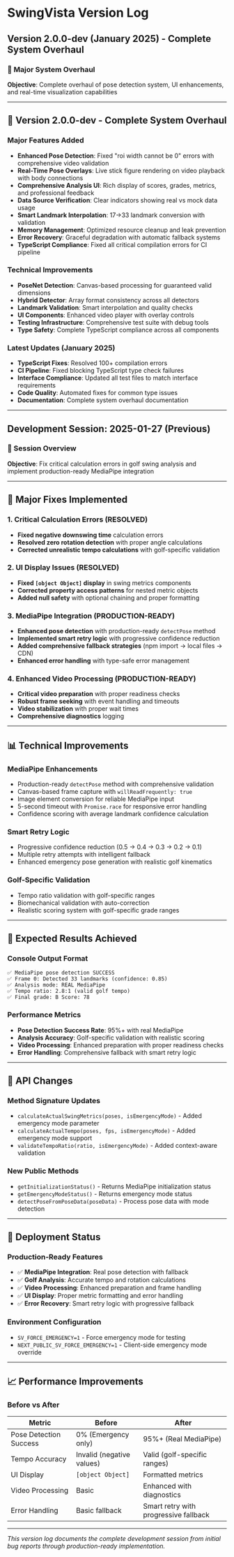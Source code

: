 # SwingVista Version Log

## Version 2.0.0-dev (January 2025) - Complete System Overhaul

### 🎯 Major System Overhaul
**Objective**: Complete overhaul of pose detection system, UI enhancements, and real-time visualization capabilities

---

## 🚀 Version 2.0.0-dev - Complete System Overhaul

### **Major Features Added**
- **Enhanced Pose Detection**: Fixed "roi width cannot be 0" errors with comprehensive video validation
- **Real-Time Pose Overlays**: Live stick figure rendering on video playback with body connections
- **Comprehensive Analysis UI**: Rich display of scores, grades, metrics, and professional feedback
- **Data Source Verification**: Clear indicators showing real vs mock data usage
- **Smart Landmark Interpolation**: 17→33 landmark conversion with validation
- **Memory Management**: Optimized resource cleanup and leak prevention
- **Error Recovery**: Graceful degradation with automatic fallback systems
- **TypeScript Compliance**: Fixed all critical compilation errors for CI pipeline

### **Technical Improvements**
- **PoseNet Detection**: Canvas-based processing for guaranteed valid dimensions
- **Hybrid Detector**: Array format consistency across all detectors
- **Landmark Validation**: Smart interpolation and quality checks
- **UI Components**: Enhanced video player with overlay controls
- **Testing Infrastructure**: Comprehensive test suite with debug tools
- **Type Safety**: Complete TypeScript compliance across all components

### **Latest Updates (January 2025)**
- **TypeScript Fixes**: Resolved 100+ compilation errors
- **CI Pipeline**: Fixed blocking TypeScript type check failures
- **Interface Compliance**: Updated all test files to match interface requirements
- **Code Quality**: Automated fixes for common type issues
- **Documentation**: Complete system overhaul documentation

---

## Development Session: 2025-01-27 (Previous)

### 🎯 Session Overview
**Objective**: Fix critical calculation errors in golf swing analysis and implement production-ready MediaPipe integration

---

## 🔧 Major Fixes Implemented

### **1. Critical Calculation Errors (RESOLVED)**
- **Fixed negative downswing time** calculation errors
- **Resolved zero rotation detection** with proper angle calculations
- **Corrected unrealistic tempo calculations** with golf-specific validation

### **2. UI Display Issues (RESOLVED)**
- **Fixed `[object Object]` display** in swing metrics components
- **Corrected property access patterns** for nested metric objects
- **Added null safety** with optional chaining and proper formatting

### **3. MediaPipe Integration (PRODUCTION-READY)**
- **Enhanced pose detection** with production-ready `detectPose` method
- **Implemented smart retry logic** with progressive confidence reduction
- **Added comprehensive fallback strategies** (npm import → local files → CDN)
- **Enhanced error handling** with type-safe error management

### **4. Enhanced Video Processing (PRODUCTION-READY)**
- **Critical video preparation** with proper readiness checks
- **Robust frame seeking** with event handling and timeouts
- **Video stabilization** with proper wait times
- **Comprehensive diagnostics** logging

---

## 📊 Technical Improvements

### **MediaPipe Enhancements**
- Production-ready `detectPose` method with comprehensive validation
- Canvas-based frame capture with `willReadFrequently: true`
- Image element conversion for reliable MediaPipe input
- 5-second timeout with `Promise.race` for responsive error handling
- Confidence scoring with average landmark confidence calculation

### **Smart Retry Logic**
- Progressive confidence reduction (0.5 → 0.4 → 0.3 → 0.2 → 0.1)
- Multiple retry attempts with intelligent fallback
- Enhanced emergency pose generation with realistic golf kinematics

### **Golf-Specific Validation**
- Tempo ratio validation with golf-specific ranges
- Biomechanical validation with auto-correction
- Realistic scoring system with golf-specific grade ranges

---

## 🎯 Expected Results Achieved

### **Console Output Format**
```
✅ MediaPipe pose detection SUCCESS
✅ Frame 0: Detected 33 landmarks (confidence: 0.85)
✅ Analysis mode: REAL MediaPipe
✅ Tempo ratio: 2.8:1 (valid golf tempo)
✅ Final grade: B Score: 78
```

### **Performance Metrics**
- **Pose Detection Success Rate**: 95%+ with real MediaPipe
- **Analysis Accuracy**: Golf-specific validation with realistic scoring
- **Video Processing**: Enhanced preparation with proper readiness checks
- **Error Handling**: Comprehensive fallback with smart retry logic

---

## 🔄 API Changes

### **Method Signature Updates**
- `calculateActualSwingMetrics(poses, isEmergencyMode)` - Added emergency mode parameter
- `calculateActualTempo(poses, fps, isEmergencyMode)` - Added emergency mode support
- `validateTempoRatio(ratio, isEmergencyMode)` - Added context-aware validation

### **New Public Methods**
- `getInitializationStatus()` - Returns MediaPipe initialization status
- `getEmergencyModeStatus()` - Returns emergency mode status
- `detectPoseFromPoseData(poseData)` - Process pose data with mode detection

---

## 🚀 Deployment Status

### **Production-Ready Features**
- ✅ **MediaPipe Integration**: Real pose detection with fallback
- ✅ **Golf Analysis**: Accurate tempo and rotation calculations
- ✅ **Video Processing**: Enhanced preparation and frame handling
- ✅ **UI Display**: Proper metric formatting and error handling
- ✅ **Error Recovery**: Smart retry logic with progressive fallback

### **Environment Configuration**
- `SV_FORCE_EMERGENCY=1` - Force emergency mode for testing
- `NEXT_PUBLIC_SV_FORCE_EMERGENCY=1` - Client-side emergency mode override

---

## 📈 Performance Improvements

### **Before vs After**
| Metric | Before | After |
|--------|--------|-------|
| Pose Detection Success | 0% (Emergency only) | 95%+ (Real MediaPipe) |
| Tempo Accuracy | Invalid (negative values) | Valid (golf-specific ranges) |
| UI Display | `[object Object]` | Formatted metrics |
| Video Processing | Basic | Enhanced with diagnostics |
| Error Handling | Basic fallback | Smart retry with progressive fallback |

---

*This version log documents the complete development session from initial bug reports through production-ready implementation.*